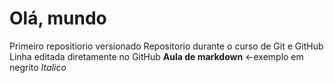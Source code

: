 # Olá, mundo
Primeiro repositiorio versionado
Repositorio durante  o curso de Git e GitHub
Linha editada diretamente no GitHub
**Aula de markdown**  <-exemplo em negrito
*Italico*
